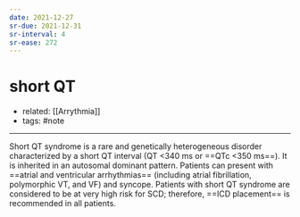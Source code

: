 ```yaml
---
date: 2021-12-27
sr-due: 2021-12-31
sr-interval: 4
sr-ease: 272
---
```


# short QT

- related: [[Arrythmia]]
- tags: #note
---

Short QT syndrome is a rare and genetically heterogeneous disorder characterized by a short QT interval (QT <340 ms or ==QTc <350 ms==). It is inherited in an autosomal dominant pattern. Patients can present with ==atrial and ventricular arrhythmias== (including atrial fibrillation, polymorphic VT, and VF) and syncope. Patients with short QT syndrome are considered to be at very high risk for SCD; therefore, ==ICD placement== is recommended in all patients.
